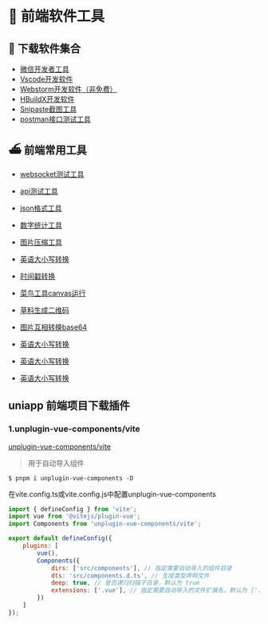 # :cactus: 前端软件工具

## :speedboat: 下载软件集合

- [微信开发者工具](https://developers.weixin.qq.com/miniprogram/dev/devtools/download.html)
- [Vscode开发软件](https://code.visualstudio.com/Download)
- [Webstorm开发软件（非免费）](https://webstorm.p2hp.com/)
- [HBuildX开发软件](https://www.dcloud.io/hbuilderx.html)
- [Snipaste截图工具](https://zh.snipaste.com/)
- [postman接口测试工具](https://identity.getpostman.com/)

## :ferry: 前端常用工具
- [websocket测试工具](http://www.websocket-test.com/)
- [api测试工具](https://app.apifox.com/)

- [json格式工具](https://www.json.cn/)
- [数字统计工具](https://tools.manmankan.com/zishutongji/)
- [图片压缩工具](https://yasuo.xunjiepdf.com/img/?eqid=c814e2b40000796a00000006648fad3f)
- [英语大小写转换](https://app.xunjiepdf.com/yinwen)
- [时间戳转换](http://shijianchuo.wiicha.com/)
- [菜鸟工具canvas运行](https://www.runoob.com/try/try.php?filename=tryhtml5_canvas_quadraticcurveto)
- [草料生成二维码](https://cli.im/)
- [图片互相转换base64](https://www.67tool.com/images/convert/base64)
- [英语大小写转换](https://app.xunjiepdf.com/yinwen)
- [英语大小写转换](https://app.xunjiepdf.com/yinwen)
- [英语大小写转换](https://app.xunjiepdf.com/yinwen)

## uniapp 前端项目下载插件

### 1.unplugin-vue-components/vite
[unplugin-vue-components/vite]("https://npmmirror.com/package/unplugin-vue-components/vite")
> 用于自动导入组件

```shell
$ pnpm i unplugin-vue-components -D
```

在vite.config.ts或vite.config.js中配置unplugin-vue-components
```js
import { defineConfig } from 'vite';
import vue from '@vitejs/plugin-vue';
import Components from 'unplugin-vue-components/vite';

export default defineConfig({
    plugins: [
        vue(),
        Components({
            dirs: ['src/components'], // 指定需要自动导入的组件目录
            dts: 'src/components.d.ts', // 生成类型声明文件
            deep: true, // 是否递归扫描子目录，默认为 true
            extensions: ['.vue'], // 指定需要自动导入的文件扩展名，默认为 ['.vue']
        })
    ]
});
```
